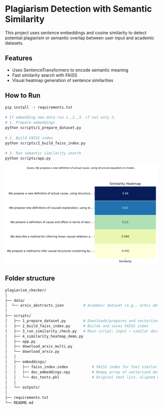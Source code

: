 # Plagiarism Detection with Semantic Similarity

This project uses sentence embeddings and cosine similarity to detect potential plagiarism or semantic overlap between user input and academic datasets.

## Features

- Uses SentenceTransformers to encode semantic meaning
- Fast similarity search with FAISS
- Visual heatmap generation of sentence similarities

## How to Run

```bash
pip install -r requirements.txt

# If embedding new data run 1.,2.,3. if not only 3.
# 1. Prepare embeddings
python scripts/1_prepare_dataset.py

# 2. Build FAISS index
python scripts/2_build_faiss_index.py

# 3. Run semantic similarity search
python scripts/app.py
```


![screenshot](heatmap_20250714_203421_ee98e0e6.png) 

## Folder structure

```bash
plagiarism_checker/
│
├── data/
│  └── arxiv_abstracts.json         # Academic dataset (e.g., arXiv abstracts)
│
├── scripts/
│   ├── 1_prepare_dataset.py        # Downloads/prepares and vectorizes academic data
│   ├── 2_build_faiss_index.py      # Builds and saves FAISS index
│   ├── 3_run_similarity_check.py   # Main script: input → similar docs
│   ├── 4_similarity_heatmap_demo.py        
│   ├── app.py
│   ├── download_arxiv_multi.py   
│   └── download_arxiv.py        
│   │ 
│   ├── embeddings/
│   │   ├── faiss_index.index           # FAISS index for fast similarity search
│   │   ├── doc_embeddings.npy          # Numpy array of vectorized dataset
│   │   └── doc_texts.pkl               # Original text list, aligned with vectors
│   │ 
│   └── outputs/
│   
├── requirements.txt
└── README.md
```
